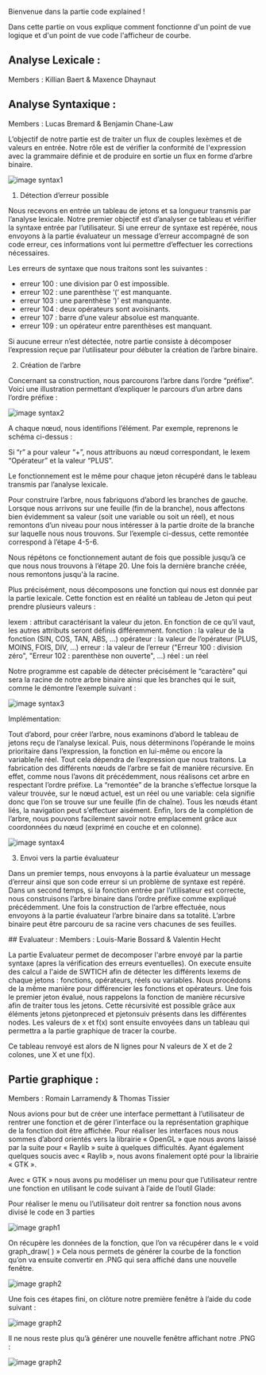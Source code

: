 Bienvenue dans la partie code explained !

Dans cette partie on vous explique comment fonctionne d'un point de vue logique et d'un point de vue code l'afficheur de courbe.


## Analyse Lexicale :
Members : Killian Baert & Maxence Dhaynaut


## Analyse Syntaxique :
Members : Lucas Bremard & Benjamin Chane-Law

L’objectif de notre partie est de traiter un flux de couples lexèmes et de valeurs en entrée. Notre rôle est de vérifier la conformité de l'expression avec la grammaire définie et de produire en sortie un flux en forme d’arbre binaire.

![image syntax1](mdsrc/syntax1.png)

1. Détection d’erreur possible

Nous recevons en entrée un tableau de jetons et sa longueur transmis par l’analyse lexicale. Notre premier objectif est d’analyser ce tableau et vérifier la syntaxe entrée par l’utilisateur. Si une erreur de syntaxe est repérée, nous envoyons à la partie évaluateur un message d’erreur accompagné de son code erreur, ces informations vont lui permettre d’effectuer les corrections nécessaires.

Les erreurs de syntaxe que nous traitons sont les suivantes :

-    erreur 100 : une division par 0 est impossible.
-    erreur 102 : une parenthèse ‘(‘ est manquante.
-    erreur 103 : une parenthèse ‘)’ est manquante.
-    erreur 104 : deux opérateurs sont avoisinants.
-    erreur 107 : barre d’une valeur absolue est manquante.
-    erreur 109 : un opérateur entre parenthèses est manquant.

Si aucune erreur n’est détectée, notre partie consiste à décomposer l’expression reçue par l’utilisateur pour débuter la création de l’arbre binaire.

2. Création de l’arbre

Concernant sa construction, nous parcourons l’arbre dans l’ordre “préfixe”. Voici une illustration permettant d’expliquer le parcours d’un arbre dans l’ordre préfixe : 

![image syntax2](mdsrc/syntax2.png)

A chaque nœud, nous identifions l’élément.
Par exemple, reprenons le schéma ci-dessus : 

Si “r” a pour valeur “+”, nous attribuons au nœud correspondant, le lexem “Opérateur” et la valeur “PLUS”.

Le fonctionnement est le même pour chaque jeton récupéré dans le tableau transmis par l’analyse lexicale.
    
Pour construire l’arbre, nous fabriquons d’abord les branches de gauche. Lorsque nous arrivons sur une feuille (fin de la branche), nous affectons bien évidemment sa valeur (soit une variable ou soit un réel), et nous remontons d’un niveau pour nous intéresser à la partie droite de la branche sur laquelle nous nous trouvons.
Sur l’exemple ci-dessus, cette remontée correspond à l’étape 4-5-6.

Nous répétons ce fonctionnement autant de fois que possible jusqu’à ce que nous nous trouvons à l’étape 20. Une fois la dernière branche créée, nous remontons jusqu'à la racine.

Plus précisément, nous décomposons une fonction qui nous est donnée par la partie lexicale. Cette fonction est en réalité un tableau de Jeton qui peut prendre plusieurs valeurs :

lexem : attribut caractérisant la valeur du jeton. En fonction de ce qu’il vaut, les autres attributs seront définis différemment.
fonction : la valeur de la fonction (SIN, COS, TAN, ABS, …)
opérateur : la valeur de l’opérateur (PLUS, MOINS, FOIS, DIV, …)
erreur : la valeur de l’erreur ("Erreur 100 : division zéro", "Erreur 102 : parenthèse non ouverte", ...)
réel : un réel

Notre programme est capable de détecter précisément le “caractère” qui sera la racine de notre arbre binaire ainsi que les branches qui le suit, comme le démontre l’exemple suivant :

![image syntax3](mdsrc/syntax3.png)

Implémentation:

Tout d’abord, pour créer l’arbre, nous examinons d’abord le tableau de jetons reçu de l’analyse lexical. Puis, nous déterminons l’opérande le moins prioritaire dans l’expression, la fonction en lui-même ou encore la variable/le réel. Tout cela dépendra de l’expression que nous traitons.
La fabrication des différents nœuds de l’arbre se fait de manière récursive. En effet, comme nous l’avons dit précédemment, nous réalisons cet arbre en respectant l’ordre préfixe. La “remontée” de la branche s’effectue lorsque la valeur trouvée, sur le nœud actuel, est un réel ou une variable: cela signifie donc que l’on se trouve sur une feuille (fin de chaîne).
Tous les nœuds étant liés, la navigation peut s’effectuer aisément.
Enfin, lors de la complétion de l’arbre, nous pouvons facilement savoir notre emplacement grâce aux coordonnées du nœud (exprimé en couche et en colonne).

![image syntax4](mdsrc/syntax4.png)

3. Envoi vers la partie évaluateur

Dans un premier temps, nous envoyons à la partie évaluateur un message d’erreur ainsi que son code erreur si un problème de syntaxe est repéré.
Dans un second temps, si la fonction entrée par l’utilisateur est correcte, nous construisons l’arbre binaire dans l’ordre préfixe comme expliqué précédemment. Une fois la construction de l’arbre effectuée, nous envoyons à la partie évaluateur l’arbre binaire dans sa totalité. L’arbre binaire peut être parcouru de sa racine vers chacunes de ses feuilles.


## Evaluateur :
Members : Louis-Marie Bossard & Valentin Hecht

La partie Evaluateur permet de decomposer l'arbre envoyé par la partie syntaxe (apres la vérification des erreurs eventuelles). On execute ensuite des calcul a l'aide de SWTICH afin de détecter les différents lexems de chaque jetons : fonctions, opérateurs, réels ou variables. Nous procédons de la même manière pour différencier les fonctions et opérateurs. Une fois le premier jeton évalué, nous rappelons la fonction de manière récursive afin de traiter tous les jetons. Cette récursivité est possible grâce aux éléments jetons pjetonpreced et pjetonsuiv présents dans les différentes nodes. Les valeurs de x et f(x) sont ensuite envoyées dans un tableau qui permettra a la partie graphique de tracer la courbe.

Ce tableau renvoyé est alors de N lignes pour N valeurs de X et de 2 colones, une X et une f(x).


## Partie graphique :
Members : Romain Larramendy & Thomas Tissier

Nous avions pour but de créer une interface permettant à l’utilisateur de rentrer une fonction et de gérer l’interface ou la représentation graphique de la fonction doit être affichée.
Pour réaliser les interfaces nous nous sommes d’abord orientés vers la librairie « OpenGL » que nous avons laissé par la suite pour « Raylib » suite à quelques difficultés.
Ayant également quelques soucis avec « Raylib », nous avons finalement opté pour la librairie « GTK ».

Avec « GTK » nous avons pu modéliser un menu pour que l’utilisateur rentre une fonction en utilisant le code suivant à l’aide de l’outil Glade:

Pour réaliser le menu ou l’utilisateur doit rentrer sa fonction nous avons divisé le code en 3 parties

![image graph1](mdsrc/graph1.png)

On récupère les données de la fonction, que l’on va récupérer dans le « void graph_draw( ) »
Cela nous permets de générer la courbe de la fonction qu’on va ensuite convertir en .PNG qui sera affiché dans une nouvelle fenêtre.

![image graph2](mdsrc/graph2.png)

Une fois ces étapes fini, on clôture notre première fenêtre à l’aide du code suivant :

![image graph2](mdsrc/graph3.png)

Il ne nous reste plus qu’à générer une nouvelle fenêtre affichant notre .PNG :

![image graph2](mdsrc/graph4.png)